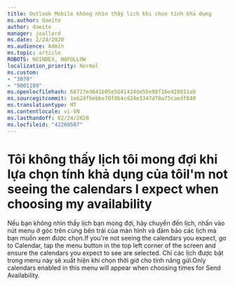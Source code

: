 ```yaml
---
title: Outlook Mobile không nhìn thấy lịch khi chọn tính khả dụng
ms.author: daeite
author: daeite
manager: joallard
ms.date: 2/24/2020
ms.audience: Admin
ms.topic: article
ROBOTS: NOINDEX, NOFOLLOW
localization_priority: Normal
ms.custom:
- "3070"
- "9001109"
ms.openlocfilehash: 68727ed641b05e5641424de55e98f16e428011ab
ms.sourcegitcommit: 1e624fbebbe70f064cd24e3347d70a75caedf840
ms.translationtype: MT
ms.contentlocale: vi-VN
ms.lasthandoff: 02/24/2020
ms.locfileid: "42260587"
---
```

# <a name="im-not-seeing-the-calendars-i-expect-when-choosing-my-availability"></a><span data-ttu-id="93623-102">Tôi không thấy lịch tôi mong đợi khi lựa chọn tính khả dụng của tôi</span><span class="sxs-lookup"><span data-stu-id="93623-102">I'm not seeing the calendars I expect when choosing my availability</span></span>

<span data-ttu-id="93623-103">Nếu bạn không nhìn thấy lịch bạn mong đợi, hãy chuyển đến lịch, nhấn vào nút menu ở góc trên cùng bên trái của màn hình và đảm bảo các lịch mà bạn muốn xem được chọn.</span><span class="sxs-lookup"><span data-stu-id="93623-103">If you're not seeing the calendars you expect, go to Calendar, tap the menu button in the top left corner of the screen and ensure the calendars you expect to see are selected.</span></span> <span data-ttu-id="93623-104">Chỉ các lịch được bật trong menu này sẽ xuất hiện khi chọn thời giờ cho tính năng gửi.</span><span class="sxs-lookup"><span data-stu-id="93623-104">Only calendars enabled in this menu will appear when choosing times for Send Availability.</span></span>